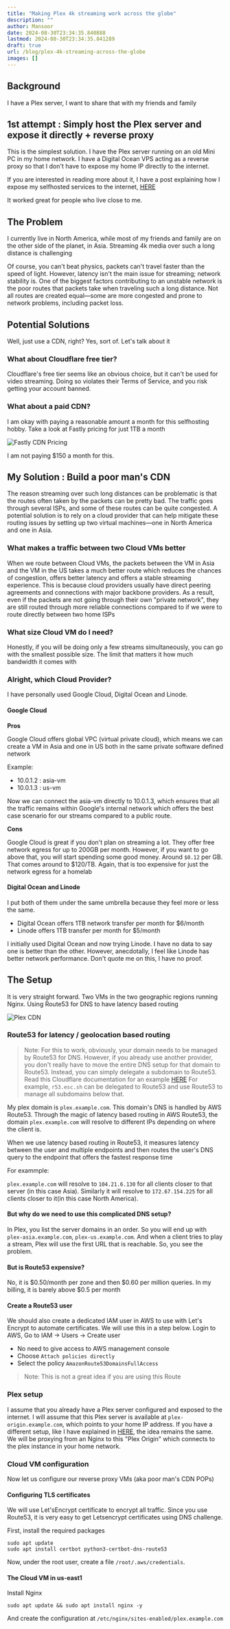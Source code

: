 ```yaml
---
title: "Making Plex 4k streaming work across the globe"
description: ""
author: Mansoor
date: 2024-08-30T23:34:35.840888
lastmod: 2024-08-30T23:34:35.841289
draft: true
url: /blog/plex-4k-streaming-across-the-globe
images: []
---
```

## Background

I have a Plex server, I want to share that with my friends and family

## 1st attempt : Simply host the Plex server and expose it directly + reverse proxy

This is the simplest solution. I have the Plex server running on an old Mini PC in my home
network. I have a Digital Ocean VPS acting as a reverse proxy so that I don't have to expose
my home IP directly to the internet. 

If you are interested in reading more about it, I have a post explaining how I expose my selfhosted
services to the internet, [HERE](https://esc.sh/blog/expose-selfhosted-services-to-internet/)

It worked great for people who live close to me.

## The Problem

I currently live in North America, while most of my friends and family are on the other side of
the planet, in Asia.  Streaming 4k media over such a long distance is challenging

Of course, you can't beat physics, packets can't travel faster than the speed of light. However, latency isn't the main issue for streaming; network stability is. One of the biggest factors contributing to an unstable network is the poor routes that packets take when traveling such a long distance. Not all routes are created equal—some are more congested and prone to network problems, including packet loss.

## Potential Solutions

Well, just use a CDN, right? Yes, sort of. Let's talk about it

### What about Cloudflare free tier?

Cloudflare's free tier seems like an obvious choice, but it can't be used for video streaming. Doing so violates their Terms of Service, and you risk getting your account banned.

### What about a paid CDN?

I am okay with paying a reasonable amount a month for this selfhosting hobby. Take a look at Fastly
pricing for just 1TB a month

![Fastly CDN Pricing](./fastly-pricing.png)

I am not paying $150 a month for this. 

## My Solution : Build a poor man's CDN

The reason streaming over such long distances can be problematic is that the routes often taken by the packets can be pretty bad. The traffic goes through several ISPs, and some of these routes can be quite congested. A potential solution is to rely on a cloud provider that can help mitigate these routing issues by setting up two virtual machines—one in North America and one in Asia.

### What makes a traffic between two Cloud VMs better

When we route between Cloud VMs, the packets between the VM in Asia and the VM in the US takes a much better
route which reduces the chances of congestion, offers better latency and offers a stable streaming experience.
This is because cloud providers usually have direct peering agreements and connections with major backbone providers.
As a result, even if the packets are not going through their own "private network", they are still routed through 
more reliable connections compared to if we were to route directly between two home ISPs

### What size Cloud VM do I need?

Honestly, if you will be doing only a few streams simultaneously, you can go with the smallest possible size.
The limit that matters it how much bandwidth it comes with

### Alright, which Cloud Provider?

I have personally used Google Cloud, Digital Ocean and Linode.

#### Google Cloud

**Pros**

Google Cloud offers global VPC (virtual private cloud), which means we can create a VM in Asia and one in US
both in the same private software defined network

Example: 
- 10.0.1.2 : asia-vm
- 10.0.1.3 : us-vm

Now we can connect the asia-vm directly to 10.0.1.3, which ensures that all the traffic remains within Google's
internal network which offers the best case scenario for our streams compared to a public route.

**Cons**

Google Cloud is great if you don't plan on streaming a lot. They offer free network egress for up to 200GB per month.
However, if you want to go above that, you will start spending some good money. Around `$0.12` per GB. 
That comes around to $120/TB. Again, that is too expensive for just the network egress for a homelab

#### Digital Ocean and Linode

I put both of them under the same umbrella because they feel more or less the same. 

- Digital Ocean offers 1TB network transfer per month for $6/month
- Linode offers 1TB transfer per month for $5/month

I initially used Digital Ocean and now trying Linode. I have no data to say one is better than the other.
However, anecdotally, I feel like Linode has better network performance. Don't quote me on this, I have no
proof.

## The Setup

It is very straight forward. Two VMs in the two geographic regions running Nginx. Using Route53 for DNS to have
latency based routing

![Plex CDN](./plex-diagram-dark.png)

### Route53 for latency / geolocation based routing

> Note: For this to work, obviously, your domain needs to be managed by Route53 for DNS. However, if you already use
> another provider, you don't really have to move the entire DNS setup for that domain to Route53. Instead, you can simply
> delegate a subdomain to Route53. Read this Cloudflare documentation for an example [HERE](https://developers.cloudflare.com/dns/manage-dns-records/how-to/subdomains-outside-cloudflare/)
> For example, `r53.esc.sh` can be delegated to Route53 and use Route53 to manage all subdomains below that.

My plex domain is `plex.example.com`. This domain's DNS is handled by AWS Route53. Through the magic of latency based routing in AWS Route53, the domain `plex.example.com` will resolve to different IPs depending on where the client is.

When we use latency based routing in Route53, it measures latency between the user and multiple endpoints and then routes the user's DNS query to the endpoint that offers the fastest response time

For exammple:

`plex.example.com` will resolve to `104.21.6.130` for all clients closer to that server (in this case Asia). Similarly it will resolve to `172.67.154.225` for all clients closer to it(in this case North America). 

#### But why do we need to use this complicated DNS setup?

In Plex, you list the server domains in an order. So you will end up with `plex-asia.example.com`, `plex-us.example.com`.
And when a client tries to play a stream, Plex will use the first URL that is reachable. So, you see the problem. 

#### But is Route53 expensive?

No, it is $0.50/month per zone and then $0.60 per million queries. In my billing, it is barely above $0.5 per month

#### Create a Route53 user

We should also create a dedicated IAM user in AWS to use with Let's Encrypt to automate certificates. We will use this in a
step below. Login to AWS, Go to IAM -> Users -> Create user

- No need to give access to AWS management console
- Choose `Attach policies directly`
- Select the policy `AmazonRoute53DomainsFullAccess`

> Note: This is not a great idea if you are using this Route


### Plex setup

I assume that you already have a Plex server configured and exposed to the internet. 
I will assume that this Plex server is available at `plex-origin.example.com`, which points to your home IP address.
If you have a different setup, like I have explained in [HERE](https://esc.sh/blog/expose-selfhosted-services-to-internet/), the idea remains the
same. We will be proxying from an Nginx to this "Plex Origin" which connects to the plex instance in your home network.

### Cloud VM configuration

Now let us configure our reverse proxy VMs (aka poor man's CDN POPs)

#### Configuring TLS certificates

We will use Let'sEncrypt certificate to encrypt all traffic. Since you use Route53, it is very easy to get
Letsencrypt certificates using DNS challenge.

First, install the required packages
```
sudo apt update
sudo apt install certbot python3-certbot-dns-route53
```


Now, under the root user, create a file `/root/.aws/credentials`. 

#### The Cloud VM in us-east1

Install Nginx
```
sudo apt update && sudo apt install nginx -y
```

And create the configuration at `/etc/nginx/sites-enabled/plex.example.com`



